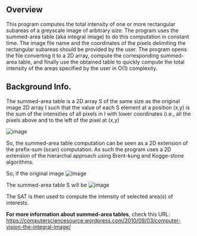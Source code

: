 ## Overview
This program computes the total intensity of one or more rectangular subareas of a greyscale image of arbitrary size. The program uses the summed-area table (aka integral image) to do this computation in
constant time. The image file name and the coordinates of the pixels delimiting the rectangular subareas should be provided by the user. 
The program opens the file converting it to a 2D array, compute the corresponding summed-area table, and finally use the obtained table to quickly compute the total intensity of the
areas specified by the user in O(1) complexity.

## Background Info.
The summed-area table is a 2D array S of the same size as the original image 2D array I such that the value of each S element at a position (x,y) is the sum of the intensities of all pixels in I with lower coordinates (i.e., all the pixels above and to the left of the pixel at (x,y)

![image](https://user-images.githubusercontent.com/107650627/209829928-b32e2786-2f2a-409e-9d0b-6b1afb04982b.png)

So, the summed-area table computation can be seen as a 2D extension of the prefix-sum (scan) computation. As such the program uses a 2D extension of the hierarchal approach using Brent-kung and Kogge-stone algorithms.

So, if the original image ![image](https://user-images.githubusercontent.com/107650627/209830396-a02f6225-b1e1-4468-957c-d4afcc4f75f7.png)

The summed-area table S will be ![image](https://user-images.githubusercontent.com/107650627/209830495-034c3cb9-9015-42e0-86b5-23ee68d0e394.png)

The SAT is then used to compute the intensity of selected area(s) of interests.

**For more information about summed-area tables**, check this URL: https://computersciencesource.wordpress.com/2010/09/03/computer-vision-the-integral-image/
